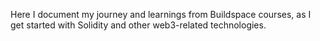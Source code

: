 Here I document my journey and learnings from Buildspace courses, as I get started with Solidity and other web3-related technologies.
